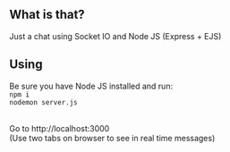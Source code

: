 ## What is that?
Just a chat using Socket IO and Node JS (Express + EJS)<br/>

## Using
Be sure you have Node JS installed and run:<br/>
`npm i`<br/>
`nodemon server.js`<br/><br/>

Go to http://localhost:3000 <br>
(Use two tabs on browser to see in real time messages)



